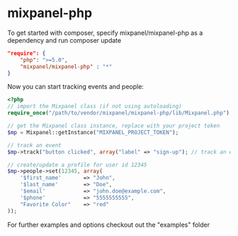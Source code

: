 mixpanel-php
============
To get started with composer, specify mixpanel/mixpanel-php as a dependency and run composer update

```json
"require": {
    "php": ">=5.0",
    "mixpanel/mixpanel-php" : "*"
}
```

Now you can start tracking events and people:

```php
<?php
// import the Mixpanel class (if not using autoloading)
require_once("/path/to/vendor/mixpanel/mixpanel-php/lib/Mixpanel.php");

// get the Mixpanel class instance, replace with your project token
$mp = Mixpanel::getInstance("MIXPANEL_PROJECT_TOKEN");

// track an event
$mp->track("button clicked", array("label" => "sign-up"); // track an event

// create/update a profile for user id 12345
$mp->people->set(12345, array(
    '$first_name'       => "John",
    '$last_name'        => "Doe",
    '$email'            => "john.doe@example.com",
    '$phone'            => "5555555555",
    "Favorite Color"    => "red"
));
```

For further examples and options checkout out the "examples" folder

